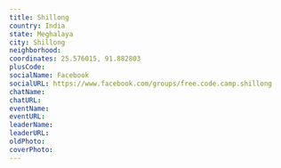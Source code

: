 ```yaml
---
title: Shillong
country: India
state: Meghalaya
city: Shillong
neighborhood: 
coordinates: 25.576015, 91.882803
plusCode:
socialName: Facebook
socialURL: https://www.facebook.com/groups/free.code.camp.shillong
chatName:
chatURL:
eventName:
eventURL:
leaderName:
leaderURL:
oldPhoto: 
coverPhoto:
---
```

